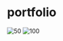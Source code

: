 # portfolio

![50](https://user-images.githubusercontent.com/75909460/210105922-ff0ea56e-6982-4ded-820b-5e4f3ae55131.png)
![100](https://user-images.githubusercontent.com/75909460/210105924-c065442d-1600-4639-af89-fef5f19307f9.png)

